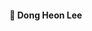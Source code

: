 #### 👋 Dong Heon Lee 
<!--      달리기를 좋아하는 아직은 개발자 지망생
     현재 Half(21.196km) 개인 최고 기록은 01:54:24 -->
<!--Skill Badge-->
<!--<img src="https://img.shields.io/badge/HTML5-lightgrey?style=flat&logo=HTML5&logoColor=#E34F26"/> <img src="https://img.shields.io/badge/CSS3-blueviolet?style=flat&logo=CSS3&logoColor=#1572B6"/><img src="https://img.shields.io/badge/JavaScript-critical?style=flat&logo=JavaScript&logoColor=#F7DF1E"/> 



<!--
**Sirius506775/Sirius506775** is a ✨ _special_ ✨ repository because its `README.md` (this file) appears on your GitHub profile.

Here are some ideas to get you started:



- 🔭 I’m currently working on ...
- 🌱 I’m currently learning ...
- 👯 I’m looking to collaborate on ...
- 🤔 I’m looking for help with ...
- 💬 Ask me about ...
- 📫 How to reach me: ...
- 😄 Pronouns: ...
- ⚡ Fun fact: ...
-->
